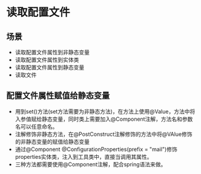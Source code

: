 # 读取配置文件
## 场景
- 读取配置文件属性到非静态变量
- 读取配置文件属性到实体类
- 读取配置文件属性到静态变量
- 读取文件

## 配置文件属性赋值给静态变量
- 用到set()方法(set方法需要为非静态方法)，在方法上使用@Value，方法中将入参值赋给静态变量，同时类上需要加入@Component注解，方法名和参数名可以任意命名。
- 注解修饰非静态方法，在@PostConstruct注解修饰的方法中将@VAlue修饰的非静态变量的赋值给静态变量
- 通过@Component @ConfigurationProperties(prefix = "mail")修饰properties实体类，注入到工具类中，直接当调用其属性。
- 三种方法都需要使用@Component注解，配合spring语法来做。
